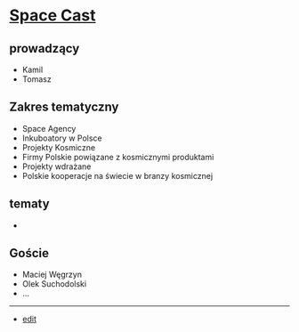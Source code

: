 # [Space Cast](http://www.spacecast.pl)




## prowadzący

+ Kamil
+ Tomasz


## Zakres tematyczny

+ Space Agency
+ Inkuboatory w Polsce
+ Projekty Kosmiczne
+ Firmy Polskie powiązane z kosmicznymi produktami
+ Projekty wdrażane
+ Polskie kooperacje na świecie w branzy kosmicznej



## tematy

+ 


## Goście

+ Maciej Węgrzyn
+ Olek Suchodolski
+ ...


---

+ [edit](https://github.com/spacecast-pl/www/edit/main/README.md)
